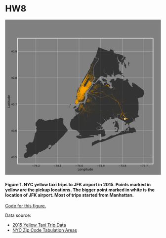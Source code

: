 # HW8

![Alt text](Figure1.png)
#### Figure 1. NYC yellow taxi trips to JFK airport in 2015. Points marked in yellow are the pickup locations. The bigger point marked in white is the location of JFK airport. Most of trips started from Manhattan.

[Code for this figure.](https://github.com/lingyielia/PUI2017_lz1714/blob/master/HW8_lz1714/Assignment1.ipynb)

Data source:
* [2015 Yellow Taxi Trip Data](https://data.cityofnewyork.us/Transportation/2015-Yellow-Taxi-Trip-Data/ba8s-jw6u)
* [NYC Zip Code Tabulation Areas](http://catalog.civicdashboards.com/dataset/11fd957a-8885-42ef-aa49-5c879ec93fac/resource/28377e88-8a50-428f-807c-40ba1f09159b)
